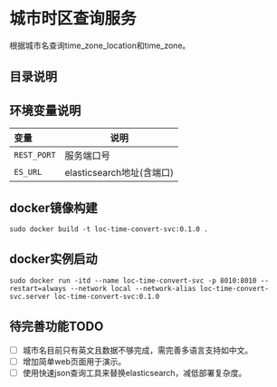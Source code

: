 # 城市时区查询服务

根据城市名查询time_zone_location和time_zone。

## 目录说明

## 环境变量说明

| 变量        | 说明                      |
| :---------- | ------------------------- |
| `REST_PORT` | 服务端口号                |
| `ES_URL`    | elasticsearch地址(含端口) |

## docker镜像构建

`sudo docker build -t loc-time-convert-svc:0.1.0 .`

## docker实例启动

`sudo docker run -itd --name loc-time-convert-svc -p 8010:8010 --restart=always --network local --network-alias loc-time-convert-svc.server loc-time-convert-svc:0.1.0`

## 待完善功能TODO
- [ ] 城市名目前只有英文且数据不够完成，需完善多语言支持如中文。
- [ ] 增加简单web页面用于演示。
- [ ] 使用快速json查询工具来替换elasticsearch，减低部署复杂度。
